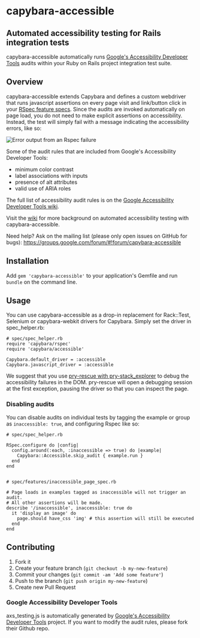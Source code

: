 # capybara-accessible

## Automated accessibility testing for Rails integration tests

capybara-accessible automatically runs [Google's Accessibility Developer Tools](https://github.com/GoogleChrome/accessibility-developer-tools) 
audits within your Ruby on Rails project integration test suite. 

## Overview

capybara-accessible extends Capybara and defines a custom webdriver that runs javascript assertions 
on every page visit and link/button click in your [RSpec feature specs](https://www.relishapp.com/rspec/rspec-rails/docs/feature-specs/feature-spec).
Since the audits are invoked automatically on page load, you do not need to make explicit assertions on accessibility. 
Instead, the test will simply fail with a message indicating the accessibility errors, like so:

![Error output from an Rspec failure](http://i.imgur.com/8RWEzzg.png)

Some of the audit rules that are included from Google's Accessibility Developer Tools:
* minimum color contrast
* label associations with inputs
* presence of alt attributes
* valid use of ARIA roles

The full list of accessibility audit rules is on the
[Google Accessibility Developer Tools wiki](https://code.google.com/p/accessibility-developer-tools/wiki/AuditRules).

Visit the [wiki](https://github.com/Casecommons/capybara-accessible/wiki) for more background 
on automated accessibility testing with capybara-accessible.

Need help? Ask on the mailing list (please only open issues on GitHub for bugs): 
https://groups.google.com/forum/#!forum/capybara-accessible


## Installation

Add `gem 'capybara-accessible'` to your application's Gemfile and run `bundle` on the command line.

## Usage

You can use capybara-accessible as a drop-in replacement for Rack::Test, Selenium or capybara-webkit drivers for Capybara.
Simply set the driver in spec_helper.rb:

    # spec/spec_helper.rb
    require 'capybara/rspec'
    require 'capybara/accessible'

    Capybara.default_driver = :accessible
    Capybara.javascript_driver = :accessible

We suggest that you use [pry-rescue with pry-stack_explorer](https://github.com/ConradIrwin/pry-rescue) 
to debug the accessibility failures in the DOM. pry-rescue will open a debugging session at the first exception, 
pausing the driver so that you can inspect the page.

### Disabling audits
You can disable audits on individual tests by tagging the example or group as `inaccessible: true`, 
and configuring Rspec like so:

    # spec/spec_helper.rb

    RSpec.configure do |config|
      config.around(:each, :inaccessible => true) do |example|
        Capybara::Accessible.skip_audit { example.run }
      end
    end


    # spec/features/inaccessible_page_spec.rb

    # Page loads in examples tagged as inaccessible will not trigger an audit.
    # All other assertions will be made.
    describe '/inaccessible', inaccessible: true do 
      it 'display an image' do
        page.should have_css 'img' # this assertion will still be executed
      end
    end

## Contributing

1. Fork it
2. Create your feature branch (`git checkout -b my-new-feature`)
3. Commit your changes (`git commit -am 'Add some feature'`)
4. Push to the branch (`git push origin my-new-feature`)
5. Create new Pull Request

### Google Accessibility Developer Tools
axs_testing.js is automatically generated by 
[Google's Accessibility Developer Tools](https://github.com/GoogleChrome/accessibility-developer-tools) project. 
If you want to modify the audit rules, please fork their Github repo.

